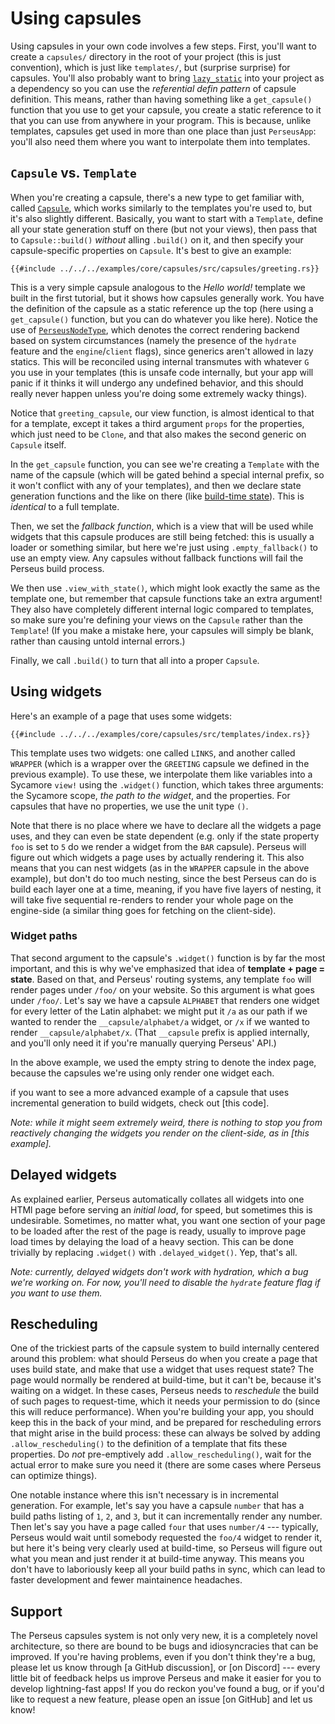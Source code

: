 # Using capsules

Using capsules in your own code involves a few steps. First, you'll want to create a `capsules/` directory in the root of your project (this is just convention), which is just like `templates/`, but (surprise surprise) for capsules. You'll also probably want to bring [`lazy_static`](https://docs.rs/lazy_static/latest/lazy_static) into your project as a dependency so you can use the *referential defin pattern* of capsule definition. This means, rather than having something like a `get_capsule()` function that you use to get your capsule, you create a static reference to it that you can use from anywhere in your program. This is because, unlike templates, capsules get used in more than one place than just `PerseusApp`: you'll also need them where you want to interpolate them into templates.

## `Capsule` vs. `Template`

When you're creating a capsule, there's a new type to get familiar with, called [`Capsule`](=prelude/struct.Capsule@perseus), which works similarly to the templates you're used to, but it's also slightly different. Basically, you want to start with a `Template`, define all your state generation stuff on there (but not your views), then pass that to `Capsule::build()` *without* alling `.build()` on it, and then specify your capsule-specific properties on `Capsule`. It's best to give an example:

```
{{#include ../../../examples/core/capsules/src/capsules/greeting.rs}}
```

This is a very simple capsule analogous to the *Hello world!* template we built in the first tutorial, but it shows how capsules generally work. You have the definition of the capsule as a static reference up the top (here using a `get_capsule()` function, but you can do whatever you like here). Notice the use of [`PerseusNodeType`](=prelude/type.PerseusNodeType@perseus), which denotes the correct rendering backend based on system circumstances (namely the presence of the `hydrate` feature and the `engine`/`client` flags), since generics aren't allowed in lazy statics. This will be reconciled using internal transmutes with whatever `G` you use in your templates (this is unsafe code internally, but your app will panic if it thinks it will undergo any undefined behavior, and this should really never happen unless you're doing some extremely wacky things).

Notice that `greeting_capsule`, our view function, is almost identical to that for a template, except it takes a third argument `props` for the properties, which just need to be `Clone`, and that also makes the second generic on `Capsule` itself.

In the `get_capsule` function, you can see we're creating a `Template` with the name of the capsule (which will be gated behind a special internal prefix, so it won't conflict with any of your templates), and then we declare state generation functions and the like on there (like [build-time state](:state/build)). This is *identical* to a full template.

Then, we set the *fallback function*, which is a view that will be used while widgets that this capsule produces are still being fetched: this is usually a loader or something similar, but here we're just using `.empty_fallback()` to use an empty view. Any capsules without fallback functions will fail the Perseus build process.

We then use `.view_with_state()`, which might look exactly the same as the template one, but remember that capsule functions take an extra argument! They also have completely different internal logic compared to templates, so make sure you're defining your views on the `Capsule` rather than the `Template`! (If you make a mistake here, your capsules will simply be blank, rather than causing untold internal errors.)

Finally, we call `.build()` to turn that all into a proper `Capsule`.

## Using widgets

Here's an example of a page that uses some widgets:

```
{{#include ../../../examples/core/capsules/src/templates/index.rs}}
```

This template uses two widgets: one called `LINKS`, and another called `WRAPPER` (which is a wrapper over the `GREETING` capsule we defined in the previous example). To use these, we interpolate them like variables into a Sycamore `view!` using the `.widget()` function, which takes three arguments: the Sycamore scope, *the path to the widget*, and the properties. For capsules that have no properties, we use the unit type `()`.

Note that there is no place where we have to declare all the widgets a page uses, and they can even be state dependent (e.g. only if the state property `foo` is set to `5` do we render a widget from the `BAR` capsule). Perseus will figure out which widgets a page uses by actually rendering it. This also means that you can nest widgets (as in the `WRAPPER` capsule in the above example), but don't do too much nesting, since the best Perseus can do is build each layer one at a time, meaning, if you have five layers of nesting, it will take five sequential re-renders to render your whole page on the engine-side (a similar thing goes for fetching on the client-side).

### Widget paths

That second argument to the capsule's `.widget()` function is by far the most important, and this is why we've emphasized that idea of **template + page = state**. Based on that, and Perseus' routing systems, any template `foo` will render pages under `/foo/` on your website. So this argument is what goes under `/foo/`. Let's say we have a capsule `ALPHABET` that renders one widget for every letter of the Latin alphabet: we might put it `/a` as our path if we wanted to render the `__capsule/alphabet/a` widget, or `/x` if we wanted to render `__capsule/alphabet/x`. (That `__capsule` prefix is applied internally, and you'll only need it if you're manually querying Perseus' API.)

In the above example, we used the empty string to denote the index page, because the capsules we're using only render one widget each.

if you want to see a more advanced example of a capsule that uses incremental generation to build widgets, check out [this code].

*Note: while it might seem extremely weird, there is nothing to stop you from reactively changing the widgets you render on the client-side, as in [this example].*

## Delayed widgets

As explained earlier, Perseus automatically collates all widgets into one HTMl page before serving an *initial load*, for speed, but sometimes this is undesirable. Sometimes, no matter what, you want one section of your page to be loaded after the rest of the page is ready, usually to improve page load times by delaying the load of a heavy section. This can be done trivially by replacing `.widget()` with `.delayed_widget()`. Yep, that's all.

*Note: currently, delayed widgets don't work with hydration, which a bug we're working on. For now, you'll need to disable the `hydrate` feature flag if you want to use them.*

## Rescheduling

One of the trickiest parts of the capsule system to build internally centered around this problem: what should Perseus do when you create a page that uses build state, and make that use a widget that uses request state? The page would normally be rendered at build-time, but it can't be, because it's waiting on a widget. In these cases, Perseus needs to *reschedule* the build of such pages to request-time, which it needs your permission to do (since this will reduce performance). When you're building your app, you should keep this in the back of your mind, and be prepared for rescheduling errors that might arise in the build process: these can always be solved by adding `.allow_rescheduling()` to the definition of a template that fits these properties. Do *not* pre-emptively add `.allow_rescheduling()`, wait for the actual error to make sure you need it (there are some cases where Perseus can optimize things).

One notable instance where this isn't necessary is in incremental generation. For example, let's say you have a capsule `number` that has a build paths listing of `1`, `2`, and `3`, but it can incrementally render any number. Then let's say you have a page called `four` that uses `number/4` --- typically, Perseus would wait until somebody requested the `foo/4` widget to render it, but here it's being very clearly used at build-time, so Perseus will figure out what you mean and just render it at build-time anyway. This means you don't have to laboriously keep all your build paths in sync, which can lead to faster development and fewer maintainence headaches.

## Support

The Perseus capsules system is not only very new, it is a completely novel architecture, so there are bound to be bugs and idiosyncracies that can be improved. If you're having problems, even if you don't think they're a bug, please let us know through [a GitHub discussion], or [on Discord] --- every little bit of feedback helps us improve Perseus and make it easier for you to develop lightning-fast apps! If you do reckon you've found a bug, or if you'd like to request a new feature, please open an issue [on GitHub] and let us know!
